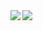 <a href="https://github.com/biosugar0/github-readme-stats">
  <img align="left" src="https://github-readme-stats.vercel.app/api?username=biosugar0&count_private=true&show_icons=true&theme=blue-green" />
</a>
<a href="https://github.com/biosugar0/github-readme-stats">
  <img align="left" src="https://github-readme-stats.vercel.app/api/top-langs/?username=biosugar0&hide=java,html&theme=blue-green" />
</a>
